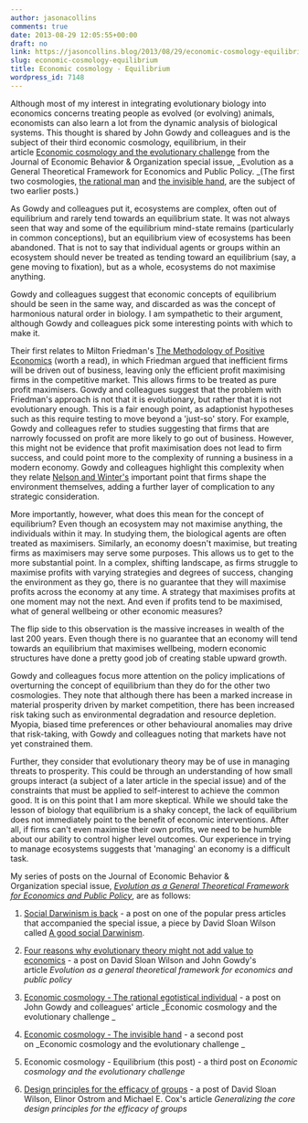 ```yaml
---
author: jasonacollins
comments: true
date: 2013-08-29 12:05:55+00:00
draft: no
link: https://jasoncollins.blog/2013/08/29/economic-cosmology-equilibrium/
slug: economic-cosmology-equilibrium
title: Economic cosmology - Equilibrium
wordpress_id: 7148
---
```


Although most of my interest in integrating evolutionary biology into economics concerns treating people as evolved (or evolving) animals, economists can also learn a lot from the dynamic analysis of biological systems. This thought is shared by John Gowdy and colleagues and is the subject of their third economic cosmology, equilibrium, in their article [Economic cosmology and the evolutionary challenge](http://dx.doi.org/10.1016/j.jebo.2012.12.009) from the Journal of Economic Behavior & Organization special issue, _Evolution as a General Theoretical Framework for Economics and Public Policy. _(The first two cosmologies, [the rational man](https://jasoncollins.blog/2013/08/economic-cosmology-the-rational-egotistical-individual/) and [the invisible hand](https://jasoncollins.blog/2013/08/economic-cosmology-the-invisible-hand/), are the subject of two earlier posts.)

As Gowdy and colleagues put it, ecosystems are complex, often out of equilibrium and rarely tend towards an equilibrium state. It was not always seen that way and some of the equilibrium mind-state remains (particularly in common conceptions), but an equilibrium view of ecosystems has been abandoned. That is not to say that individual agents or groups within an ecosystem should never be treated as tending toward an equilibrium (say, a gene moving to fixation), but as a whole, ecosystems do not maximise anything.

Gowdy and colleagues suggest that economic concepts of equilibrium should be seen in the same way, and discarded as was the concept of harmonious natural order in biology. I am sympathetic to their argument, although Gowdy and colleagues pick some interesting points with which to make it.

Their first relates to Milton Friedman's [The Methodology of Positive Economics](http://www.ppge.ufrgs.br/giacomo/arquivos/eco02036/friedman-1966.pdf) (worth a read), in which Friedman argued that inefficient firms will be driven out of business, leaving only the efficient profit maximising firms in the competitive market. This allows firms to be treated as pure profit maximisers. Gowdy and colleagues suggest that the problem with Friedman's approach is not that it is evolutionary, but rather that it is not evolutionary enough. This is a fair enough point, as adaptionist hypotheses such as this require testing to move beyond a 'just-so' story. For example, Gowdy and colleagues refer to studies suggesting that firms that are narrowly focussed on profit are more likely to go out of business. However, this might not be evidence that profit maximisation does not lead to firm success, and could point more to the complexity of running a business in a modern economy. Gowdy and colleagues highlight this complexity when they relate [Nelson and Winter's](https://jasoncollins.blog/2013/11/11/nelson-and-winters-an-evolutionary-theory-of-economic-change/) important point that firms shape the environment themselves, adding a further layer of complication to any strategic consideration.

More importantly, however, what does this mean for the concept of equilibrium? Even though an ecosystem may not maximise anything, the individuals within it may. In studying them, the biological agents are often treated as maximisers. Similarly, an economy doesn't maximise, but treating firms as maximisers may serve some purposes. This allows us to get to the more substantial point. In a complex, shifting landscape, as firms struggle to maximise profits with varying strategies and degrees of success, changing the environment as they go, there is no guarantee that they will maximise profits across the economy at any time. A strategy that maximises profits at one moment may not the next. And even if profits tend to be maximised, what of general wellbeing or other economic measures?

The flip side to this observation is the massive increases in wealth of the last 200 years. Even though there is no guarantee that an economy will tend towards an equilibrium that maximises wellbeing, modern economic structures have done a pretty good job of creating stable upward growth.

Gowdy and colleagues focus more attention on the policy implications of overturning the concept of equilibrium than they do for the other two cosmologies. They note that although there has been a marked increase in material prosperity driven by market competition, there has been increased risk taking such as environmental degradation and resource depletion. Myopia, biased time preferences or other behavioural anomalies may drive that risk-taking, with Gowdy and colleagues noting that markets have not yet constrained them.

Further, they consider that evolutionary theory may be of use in managing threats to prosperity. This could be through an understanding of how small groups interact (a subject of a later article in the special issue) and of the constraints that must be applied to self-interest to achieve the common good. It is on this point that I am more skeptical. While we should take the lesson of biology that equilibrium is a shaky concept, the lack of equilibrium does not immediately point to the benefit of economic interventions. After all, if firms can't even maximise their own profits, we need to be humble about our ability to control higher level outcomes. Our experience in trying to manage ecosystems suggests that 'managing' an economy is a difficult task.

My series of posts on the Journal of Economic Behavior & Organization special issue, [_Evolution as a General Theoretical Framework for Economics and Public Policy_](http://www.sciencedirect.com/science/journal/01672681/90/supp/S), are as follows:



	
  1. [Social Darwinism is back](https://jasoncollins.blog/2013/07/social-darwinism-is-back/) - a post on one of the popular press articles that accompanied the special issue, a piece by David Sloan Wilson called [A good social Darwinism](http://www.aeonmagazine.com/living-together/how-evolution-can-reform-economics/).

	
  2. [Four reasons why evolutionary theory might not add value to economics](https://jasoncollins.blog/2013/08/four-reasons-why-evolutionary-theory-might-not-add-value-to-economics/) - a post on David Sloan Wilson and John Gowdy's article _Evolution as a general theoretical framework for economics and public policy_

	
  3. [Economic cosmology - The rational egotistical individual](https://jasoncollins.blog/2013/08/economic-cosmology-the-rational-egotistical-individual/) - a post on John Gowdy and colleagues' article _Economic cosmology and the evolutionary challenge _

	
  4. [Economic cosmology - The invisible hand](https://jasoncollins.blog/2013/08/economic-cosmology-the-invisible-hand/) - a second post on _Economic cosmology and the evolutionary challenge _

	
  5. Economic cosmology - Equilibrium (this post) - a third post on _Economic cosmology and the evolutionary challenge_

	
  6. [Design principles for the efficacy of groups](https://jasoncollins.blog/2013/09/design-principles-efficacy-groups/) - a post of David Sloan Wilson, Elinor Ostrom and Michael E. Cox's article _Generalizing the core design principles for the efficacy of groups_


